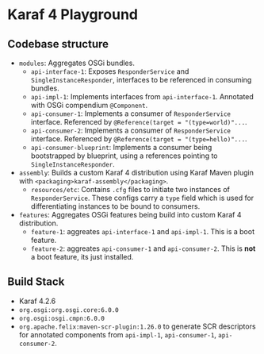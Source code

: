 # Karaf 4 Playground 

## Codebase structure

* `modules`: Aggregates OSGi bundles.
  * `api-interface-1`: Exposes `ResponderService` and `SingleInstanceResponder`, interfaces to be referenced in consuming bundles.
  * `api-impl-1`: Implements interfaces from `api-interface-1`. Annotated with OSGi compendium `@Component`.
  * `api-consumer-1`: Implements a consumer of `ResponderService` interface. Referenced by `@Reference(target = "(type=world)"...`. 
  * `api-consumer-2`: Implements a consumer of `ResponderService` interface. Referenced by `@Reference(target = "(type=hello)"...`. 
  * `api-consumer-blueprint`: Implements a consumer being bootstrapped by blueprint, using a references pointing to `SingleInstanceResponder`.
* `assembly`: Builds a custom Karaf 4 distribution using Karaf Maven plugin with `<packaging>karaf-assembly</packaging>`.
  * `resources/etc`: Contains `.cfg` files to initiate two instances of `ResponderService`. These configs carry a `type` field which is used for differentiating instances to be bound to consumers.
* `features`: Aggregates OSGi features being build into custom Karaf 4 distribution.
  * `feature-1`: aggreates `api-interface-1` and `api-impl-1`. This is a boot feature.
  * `feature-2`: aggreates `api-consumer-1` and `api-consumer-2`. This is **not** a boot feature, its just installed.

## Build Stack
* Karaf 4.2.6
* `org.osgi:org.osgi.core:6.0.0`
* `org.osgi:osgi.cmpn:6.0.0`
* `org.apache.felix:maven-scr-plugin:1.26.0` to generate SCR descriptors for annotated components from `api-impl-1`, `api-consumer-1`, `api-consumer-2`.
